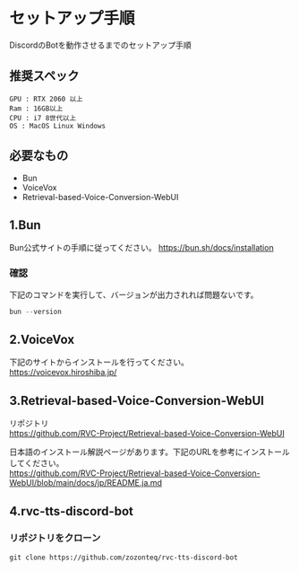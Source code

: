 # セットアップ手順
DiscordのBotを動作させるまでのセットアップ手順
## 推奨スペック
```
GPU : RTX 2060 以上
Ram : 16GB以上
CPU : i7 8世代以上
OS : MacOS Linux Windows
```
## 必要なもの
 - Bun
 - VoiceVox
 - Retrieval-based-Voice-Conversion-WebUI
## 1.Bun
Bun公式サイトの手順に従ってください。
https://bun.sh/docs/installation

### 確認
下記のコマンドを実行して、バージョンが出力されれば問題ないです。
```powershell
bun --version
```
## 2.VoiceVox
下記のサイトからインストールを行ってください。<br>
https://voicevox.hiroshiba.jp/
## 3.Retrieval-based-Voice-Conversion-WebUI
リポジトリ<br>
https://github.com/RVC-Project/Retrieval-based-Voice-Conversion-WebUI

日本語のインストール解説ページがあります。下記のURLを参考にインストールしてください。<br>
https://github.com/RVC-Project/Retrieval-based-Voice-Conversion-WebUI/blob/main/docs/jp/README.ja.md

## 4.rvc-tts-discord-bot
### リポジトリをクローン
```
git clone https://github.com/zozonteq/rvc-tts-discord-bot
```
### 